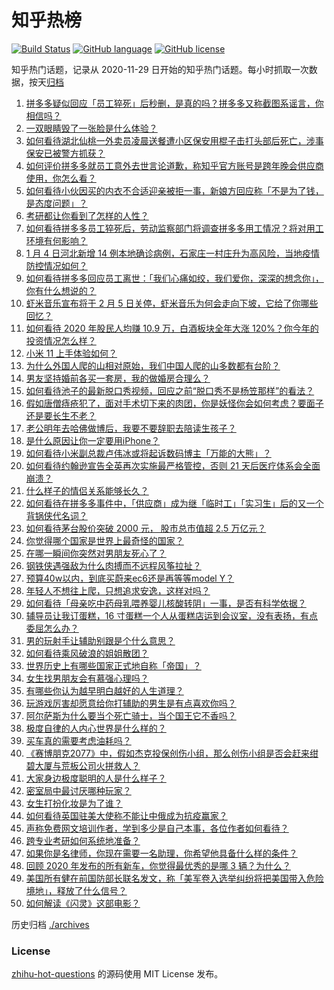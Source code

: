# 知乎热榜
[![Build Status](https://github.com/ToWeLong/zhihu-hot-questions/workflows/CI/badge.svg)](https://github.com/ToWeLong/zhihu-hot-questions/actions)
[![GitHub language](https://img.shields.io/badge/language-golang-orange.svg)](https://golang.org/)
[![GitHub license](https://img.shields.io/github/license/ToWeLong/zhihu-hot-questions)](https://github.com/ToWeLong/zhihu-hot-questions/blob/main/LICENSE)

知乎热门话题，记录从 2020-11-29 日开始的知乎热门话题。每小时抓取一次数据，按天[归档](./archives)

<!-- BEGIN -->

1. [拼多多疑似回应「员工猝死」后秒删，是真的吗？拼多多又称截图系谣言，你相信吗？](https://www.zhihu.com/question/437783708)
1. [一双眼睛毁了一张脸是什么体验？](https://www.zhihu.com/question/317028980)
1. [如何看待湖北仙桃一外卖员凌晨送餐遭小区保安用棍子击打头部后死亡，涉事保安已被警方抓获？](https://www.zhihu.com/question/437812677)
1. [如何评价拼多多就员工意外去世言论道歉，称知乎官方账号是跨年晚会供应商使用，你怎么看？](https://www.zhihu.com/question/437854182)
1. [如何看待小伙因买的内衣不合适迎亲被拒一事，新娘方回应称「不是为了钱，是态度问题」？](https://www.zhihu.com/question/437643484)
1. [考研都让你看到了怎样的人性？](https://www.zhihu.com/question/348014746)
1. [如何看待拼多多员工猝死后，劳动监察部门将调查拼多多用工情况？将对用工环境有何影响？](https://www.zhihu.com/question/437841003)
1. [1 月 4 日河北新增 14 例本地确诊病例，石家庄一村庄升为高风险，当地疫情防控情况如何？](https://www.zhihu.com/question/437919573)
1. [如何看待拼多多回应员工离世：「我们心痛如绞，我们爱你，深深的想念你」，你有什么想说的？](https://www.zhihu.com/question/437831083)
1. [虾米音乐宣布将于 2 月 5 日关停，虾米音乐为何会走向下坡，它给了你哪些回忆？](https://www.zhihu.com/question/437935314)
1. [如何看待 2020 年股民人均赚 10.9 万，白酒板块全年大涨 120%？你今年的投资情况怎么样？](https://www.zhihu.com/question/437320460)
1. [小米 11 上手体验如何？](https://www.zhihu.com/question/436978219)
1. [为什么外国人爬的山相对原始，我们中国人爬的山多数都有台阶？](https://www.zhihu.com/question/437207687)
1. [男友坚持婚前各买一套房，我的做婚房合理么？](https://www.zhihu.com/question/434178788)
1. [如何看待池子的最新脱口秀视频，回应之前“脱口秀不是杨笠那样”的看法？](https://www.zhihu.com/question/437882093)
1. [假如唐僧痔疮犯了，面对手术切下来的肉团，你是妖怪你会如何考虑？要面子还是要长生不老？](https://www.zhihu.com/question/436106641)
1. [老公明年去哈佛做博后，我要不要辞职去陪读生孩子？](https://www.zhihu.com/question/304754968)
1. [是什么原因让你一定要用iPhone？](https://www.zhihu.com/question/404878335)
1. [如何看待小米副总裁卢伟冰或将起诉数码博主「万能的大熊」？](https://www.zhihu.com/question/437819708)
1. [如何看待约翰逊宣告全英再次实施最严格管控，否则 21 天后医疗体系会全面崩溃？](https://www.zhihu.com/question/437920084)
1. [什么样子的情侣关系能够长久？](https://www.zhihu.com/question/435769097)
1. [如何看待在拼多多事件中，「供应商」成为继「临时工」「实习生」后的又一个背锅侠代名词？](https://www.zhihu.com/question/437876458)
1. [如何看待茅台股价突破 2000 元， 股市总市值超 2.5 万亿元？](https://www.zhihu.com/question/437796267)
1. [你觉得哪个国家是世界上最奇怪的国家？](https://www.zhihu.com/question/391549284)
1. [在哪一瞬间你突然对男朋友死心了？](https://www.zhihu.com/question/313213582)
1. [钢铁侠遇强敌为什么肉搏而不远程风筝拉扯？](https://www.zhihu.com/question/436014036)
1. [预算40w以内，到底买蔚来ec6还是再等等model  Y？](https://www.zhihu.com/question/435391269)
1. [年轻人不想往上爬，只想追求安逸，这样对吗？](https://www.zhihu.com/question/436611501)
1. [如何看待「母亲吃中药母乳喂养婴儿核酸转阴」一事，是否有科学依据？](https://www.zhihu.com/question/437841641)
1. [辅导员让我订蛋糕，16 寸蛋糕一个人从蛋糕店运到会议室，没有表扬，有点委屈怎么办？](https://www.zhihu.com/question/437240991)
1. [男的玩射手让辅助别跟是个什么意思？](https://www.zhihu.com/question/437755724)
1. [如何看待乘风破浪的姐姐散团？](https://www.zhihu.com/question/437397304)
1. [世界历史上有哪些国家正式地自称「帝国」？](https://www.zhihu.com/question/434379261)
1. [女生找男朋友会有慕强心理吗？](https://www.zhihu.com/question/336232954)
1. [有哪些你认为越早明白越好的人生道理？](https://www.zhihu.com/question/54244634)
1. [玩游戏厉害却愿意给你打辅助的男生是有点喜欢你吗？](https://www.zhihu.com/question/437237052)
1. [阿尔萨斯为什么要当个死亡骑士，当个国王它不香吗？](https://www.zhihu.com/question/437546831)
1. [极度自律的人内心世界是什么样的？](https://www.zhihu.com/question/28950880)
1. [买车真的需要考虑油耗吗？](https://www.zhihu.com/question/422009463)
1. [《赛博朋克2077》中，假如杰克投保创伤小组，那么创伤小组是否会赶来绀碧大厦与荒板公司火拼救人？](https://www.zhihu.com/question/435066499)
1. [大家身边极度聪明的人是什么样子？](https://www.zhihu.com/question/26073846)
1. [密室局中最讨厌哪种玩家？](https://www.zhihu.com/question/425299177)
1. [女生打扮化妆是为了谁？](https://www.zhihu.com/question/434603748)
1. [如何看待英国驻美大使称不能让中俄成为抗疫赢家？](https://www.zhihu.com/question/437916577)
1. [声称免费网文培训作者，学到多少是自己本事，各位作者如何看待？](https://www.zhihu.com/question/437874132)
1. [跨专业考研如何系统地准备？](https://www.zhihu.com/question/20838366)
1. [如果你是名律师，你现在需要一名助理，你希望他具备什么样的条件？](https://www.zhihu.com/question/433623080)
1. [回顾 2020 年发布的所有新车，你觉得最优秀的是哪 3 辆？为什么？](https://www.zhihu.com/question/437664593)
1. [美国所有健在前国防部长联名发文，称「美军卷入选举纠纷将把美国带入危险境地」，释放了什么信号？](https://www.zhihu.com/question/437783136)
1. [如何解读《闪灵》这部电影？](https://www.zhihu.com/question/23554589)

<!-- END -->

历史归档 [./archives](./archives)


### License
[zhihu-hot-questions](https://github.com/towelong/zhihu-hot-questions) 的源码使用 MIT License 发布。